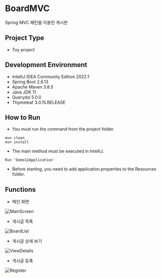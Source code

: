 # BoardMVC

Spring MVC 패턴를 이용한 게시판

## Project Type

* Toy project

## Development Environment

* IntelliJ IDEA Community Edition 2022.1
* Spring Boot 2.6.13
* Apache Maven 3.8.5
* Java JDK 11
* Querydsl 5.0.0
* Thymeleaf 3.0.15.RELEASE

## How to Run

* You must run the command from the project folder.

```
mvn clean
mvn install
```

* The main method must be executed in IntelliJ.

```
Run 'Demo12Application'
```

* Before starting, you need to add application.properties to the Resources folder.

## Functions

* 메인 화면

![MainScreen](https://github.com/namjaegyeong/BoardMVC/assets/57249939/ec3759b0-5823-4f7e-8c2a-20042d428ef9)

* 게시글 목록

![BoardList](https://github.com/namjaegyeong/BoardMVC/assets/57249939/41fc15e9-4025-40d0-bb0b-bc337ee21e3c)

* 게시글 상세 보기

![ViewDetails](https://github.com/namjaegyeong/BoardMVC/assets/57249939/ff2ff708-379e-4536-8de7-1f98c9b2f73b)

* 게시글 등록

![Register](https://github.com/namjaegyeong/BoardMVC/assets/57249939/c30a7c85-a47c-4d10-b16b-0f3cb0d7672a)
